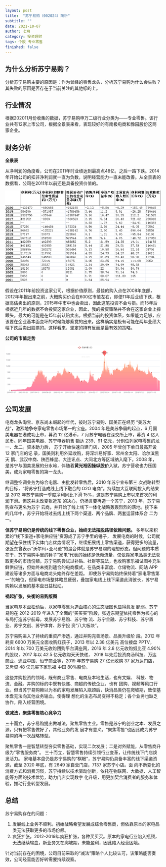 ```yaml
---
layout: post
title:  "苏宁易购（002024）简析"
subtitle: ""
date: 2021-10-07
author: 七月
category: 投资理财
tags: 个股 专业零售
finished: false
---
```


## 为什么分析苏宁易购？

分析苏宁易购主要的原因是：作为曾经的零售龙头，分析苏宁易购为什么会失败？其失败的原因是否存在于当前关注的其他标的上。

## 行业情况

根据202011月份收集的数据，苏宁易购申万二级行业分类为——专业零售。该行业共有12家上市公司，根据全景表来看，表现较好的有南极电商和豫园股份这两家企业。

## 财务分析

**全景表**

从净利润的角度看，公司在2011年时业绩达到最高点48亿，之后一路下跌。2014年开始公司的扣非净利润就一直为负数，说明经营能力一直未能改善。从全景表的数据看，公司在2011年以前还是具备投资价值的。

![image-20211007181152241](/img/2021-10-07-SuNiYiGou/image-20211007181152241.png)

假设在2011年前投资这家公司，根据价值原则，最佳的购入点在2008年底部，2012年年报出来之前，大概购买价会在600亿市值左右，即便11年后业绩下跌，根据高估卖出的原则，2015年牛市中也会卖出，因此这笔投资不会亏损。而15年后根据近几年的数据不会投资这家企业，因此，我的投资策略并不会在这家企业上摔跟头。最大的可能是在15年前认赔卖出。根据当前的投资体系，如果能力足够，应该要在企业基本面变坏的时候能够察觉的出来，这样确实是极有可能在两年业绩大幅下跌后卖出股票的。这样看来，坚定的持有反而是最有效的策略。

**公司的市值走势**

![image-20211007180912559](/img/2021-10-07-SuNiYiGou/image-20211007180912559.png)

## 公司发展

电商龙头淘宝、京东尚未崛起的年代，彼时苏宁易购、国美正在经历 “美苏大战”，激烈地争夺家电零售市场第一的宝座。2004 年是美苏争霸的起点，6 月国美电器在港成功上市，募资 12 亿港币，7 月苏宁电器在深交所上市，募资 4 亿人民币。同年国美电器、苏宁电器销售 额达 239、91 亿元，分别位列家电零售的龙一、龙二。资本助力后， 苏宁开始快速自建门店，2005 年曾创下单日最高开设 12 家门店的记 录，国美则利用外延收购，将深圳易好家、常州金太阳、哈尔滨黑天 鹅、武汉中商、陕西蜂星、大连讯点、大同北方等区域纳入麾下。2008 年，是苏宁与国美发展的分水岭，伴随着**黄光裕因操纵股价**入狱，苏宁营收也力压国美，成为家电零售的第一龙头。

继调整空调业务为综合电器、由批发转零售后，2010 年苏宁宣布第三 次战略转型的目标，“将苏宁打造成线上线下融合的 O2O 电商”。持续加大互联网投入的结果是 2012 年苏宁易购一季度净利同比下滑 15%，这是苏宁易购上市以来首次的利润下滑。但这并未改变张近东 的决心，仍扬言要再造一个苏宁，2013 年，苏宁易购宣布更名为苏宁 云商，并开始了线上线下一体化战略轰轰烈烈的落地。接下来的几年中，苏宁开始将过去线上线下两个渠道、两个品牌、两套运营体系合 二为一。

**但苏宁易购仍是传统的线下零售企业，始终无法摆脱路径依赖问题。** 多年以来积累的“线下渠道+家电供应链”资源成了苏宁手里的锤子， 发展电商的时候，公司就期望在保住线下实体门店优势情况下，继续拓展线上零售渠道，获得更多的流量，张近东曾表示“沃尔玛+亚马逊”的混合体就是苏宁易购的理想形态。但问题的本质在于，苏宁易购手里的锤子“家电”代表的始终是低频流量，仅依靠家电品类无法获取更多的市场份额。苏宁易购尝试过补贴、社群等玩法，也收购家乐福试图补充生鲜供应链，但始终未找到适合的电商模式，在品类丰富度、仓储物流、网站 APP 建设等诸多方面与电商龙头始终存在差距。 即使苏宁易购始终保持着“家电零售第一”的地位，但家电市场整体略显疲弱，叠加家电线上线下渠道此消彼长，苏宁易购赖以发展的基本盘日益松动。

**祸起扩张，失衡的易购版图**

当家电基本盘松动后，以家电零售为造血核心的生态版图也显得愈发 脆弱。苏宁易购在 2012-2019 年进入了全面的“买买买”阶段，张近东期望依托零售为核心的布局打造苏宁航母，发展苏宁易购、苏宁物 流、苏宁金融、苏宁科技、苏宁置业、苏宁文创、苏宁体育、苏宁投 资“八大板块”。

苏宁易购进入了持续的重资产渗透，通过并购完善场景、品类升级阶 段。2012 年耗资 6600 万美元全面收购红孩子，2013 年以 2.38 亿美元 高位接盘 PPTV，2014 年以 700 万美元收购团购平台满座网，2016 年 2.8 亿元收购努比亚 4.90%的股权，2017 年以 42.5 亿元收购天天快递， 2018 年先后投资商汤科技、万达商业、迪亚中国、恒宁商业等，2019 年苏宁易购 27 亿元收购 37 家万达门店，又斥资 48 亿元买下家乐福 中国 80%股份。

这些并购投资的领域，既有商业零售、电商及本地生活，也有文娱、 科技、物流、金融。并购的标的中既有快递、商超的传统企业，也有 团购、视频等风口行业。但当苏宁易购赖以为本的家电发展陷入瓶颈后，快消品类仍在爬坡期，致使基本盘无法向其他业务输血，使得理 想化的生态布局变得不稳定；各个业务也缺乏协作，陷入经营困境。

**做减法，聚焦零售核心竞争力**

三十而立，苏宁易购提出做减法，聚焦零售主业。零售是苏宁的创业之本、发展之源，只有把零售做好了，其他业务的发 展才有意义。“聚焦零售”也因此成为苏宁易购的再一次战略转型。

聚焦零售一是智慧转型夯实零售基础，实现二次发展；二是对外赋能，从零售商升级为“零售服务商”。 三十而立，智慧零售持续引领行业变革，让传统线下门店焕发活力。 家电基本盘仍是苏宁易购的“棋眼”，苏宁易购仍具备丰富的线下渠道资源，截至 2020 年底，有 2649 家自营门店，7137 家苏宁小店。面 向不断变化的消费方式和消费习惯，苏宁持续以技术驱动创新，依托在物联网、大数据、人工智能等方面的技术优势，助力门店实现数字 化升级，用更加契合消费者的服务和体验，推动行业转型发展。

## 总结

苏宁易购存在的问题：

1. 发展线上业务不顺利。初始战略希望发展成综合零售商，但依靠原本的家电品类无法获取更多的市场份额。
2. 疯狂扩张。2012-2019年疯狂扩张，各种买买买。原本的家电行业陷入瓶颈，无法继续输血，新业务又在爬坡期，未能盈利，因此陷入经营困境。

针对当前存在的困境，公司目前采取的“减法”策略个人比较认可，该策略能否奏效，公司经营能否好转需要持续观察。

